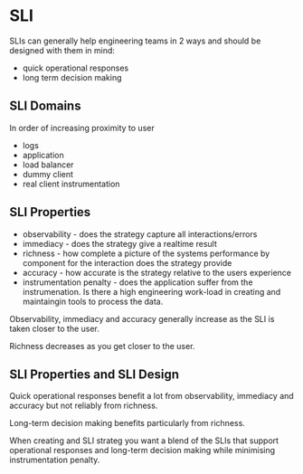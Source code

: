 # SLI

SLIs can generally help engineering teams in 2 ways and should be designed with them in mind:
* quick operational responses
* long term decision making

## SLI Domains

In order of increasing proximity to user
* logs
* application
* load balancer
* dummy client
* real client instrumentation

## SLI Properties

* observability - does the strategy capture all interactions/errors
* immediacy - does the strategy give a realtime result
* richness - how complete a picture of the systems performance by component for the interaction does the strategy provide
* accuracy - how accurate is the strategy relative to the users experience
* instrumentation penalty - does the application suffer from the instrumenation. Is there a high engineering work-load in creating and maintaingin tools to process the data.

Observability, immediacy and accuracy generally increase as the SLI is taken closer to the user. 

Richness decreases as you get closer to the user.

## SLI Properties and SLI Design

Quick operational responses benefit a lot from observability, immediacy and accuracy but not reliably from richness.

Long-term decision making benefits particularly from richness.

When creating and SLI strateg you want a blend of the SLIs that support operational responses and long-term decision making while minimising instrumentation penalty. 
